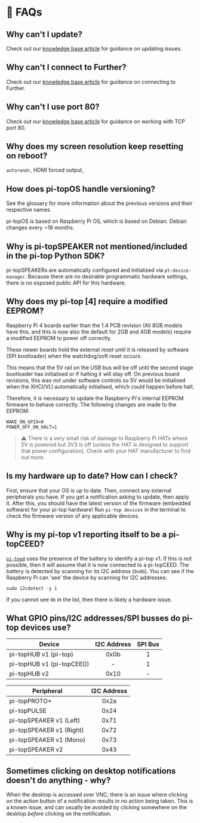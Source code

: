 # 🙋 FAQs

## Why can't I update?
Check out our [knowledge base article](https://knowledgebase.pi-top.com/knowledge/error-updating-sirius) for guidance on updating issues.

## Why can't I connect to Further?
Check out our [knowledge base article](https://knowledgebase.pi-top.com/knowledge/why-cant-i-connect-to-further) for guidance on connecting to Further.

## Why can't I use port 80?
Check out our [knowledge base article](https://knowledgebase.pi-top.com/knowledge/pi-topos-port-80) for guidance on working with TCP port 80.

## Why does my screen resolution keep resetting on reboot?
`autorandr`, HDMI forced output, 

## How does pi-topOS handle versioning?
See the glossary for more information about the previous versions and their respective names.

pi-topOS is based on Raspberry Pi OS, which is based on Debian. Debian changes every \~18 months.

## Why is pi-topSPEAKER not mentioned/included in the pi-top Python SDK?

pi-topSPEAKERs are automatically configured and initialized via `pt-device-manager`. Because there are no desirable programmatic hardware settings, there is no exposed public API for this hardware.

## Why does my pi-top [4] require a modified EEPROM?

Raspberry Pi 4 boards earlier than the 1.4 PCB revision (All 8GB models have this, and this is now also the default for 2GB and 4GB models) require a modified EEPROM to power off correctly.

These newer boards hold the external reset until it is released by software (SPI bootloader) when the watchdog/soft reset occurs.

This means that the 5V rail on the USB bus will be off until the second stage bootloader has initialised or if halting it will stay off. On previous board revisions, this was not under software controls so 5V would be initialised when the XHCI/VLI automatically initialised, which could happen before halt.

Therefore, it is necessary to update the Raspberry Pi's internal EEPROM firmware to behave correctly. The following changes are made to the EEPROM:

```shell
WAKE_ON_GPIO=0
POWER_OFF_ON_HALT=1
```

> ⚠️ There is a very small risk of damage to Raspberry Pi HATs where 5V is powered but 3V3 is off (unless the HAT is designed to support that power configuration). Check with your HAT manufacturer to find out more.

## Is my hardware up to date? How can I check?

First, ensure that your OS is up to date. Then, connect any external peripherals you have. If you get a notification asking to update, then apply it. After this, you should have the latest version of the firmware (embedded software) for your pi-top hardware! Run `pi-top devices` in the terminal to check the firmware version of any applicable devices.

## Why is my pi-top v1 reporting itself to be a pi-topCEED?

[`pi-topd`](https://github.com/pi-top/pi-topd) uses the presence of the battery to identify a pi-top v1.
If this is not possible, then it will assume that it is now connected to a pi-topCEED.
The battery is detected by scanning for its I2C address (``0x0b``). You can see if the Raspberry Pi can 'see' the device by scanning for I2C addresses:

    sudo i2cdetect -y 1

If you cannot see `0b` in the list, then there is likely a hardware issue.

## What GPIO pins/I2C addresses/SPI busses do pi-top devices use?

| Device                     | I2C Address | SPI Bus
| -------------------------- |:-----------:|:-----------:|
| pi-topHUB v1 (pi-top)      |     0x0b    |      1      |
| pi-topHUB v1 (pi-topCEED)  |      -      |      1      |
| pi-topHUB v2               |     0x10    |      -      |

| Peripheral               | I2C Address |
| ------------------------ |:-----------:|
| pi-topPROTO+             |     0x2a    |
| pi-topPULSE              |     0x24    |
| pi-topSPEAKER v1 (Left)  |     0x71    |
| pi-topSPEAKER v1 (Right) |     0x72    |
| pi-topSPEAKER v1 (Mono)  |     0x73    |
| pi-topSPEAKER v2         |     0x43    |

## Sometimes clicking on desktop notifications doesn't do anything - why?

When the desktop is accessed over VNC, there is an issue where clicking on the action button of a notification results in no action being taken. This is a known issue, and can usually be avoided by clicking somewhere on the desktop _before_ clicking on the notification.
